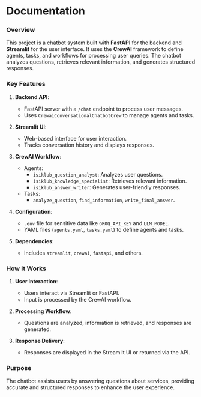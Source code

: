 # Documentation
### Overview

This project is a chatbot system built with **FastAPI** for the backend and **Streamlit** for the user interface. It uses the **CrewAI** framework to define agents, tasks, and workflows for processing user queries. The chatbot analyzes questions, retrieves relevant information, and generates structured responses.

### Key Features

1. **Backend API**:
   - FastAPI server with a `/chat` endpoint to process user messages.
   - Uses `CrewaiConversationalChatbotCrew` to manage agents and tasks.

2. **Streamlit UI**:
   - Web-based interface for user interaction.
   - Tracks conversation history and displays responses.

3. **CrewAI Workflow**:
   - Agents:
     - `isiklub_question_analyst`: Analyzes user questions.
     - `isiklub_knowledge_specialist`: Retrieves relevant information.
     - `isiklub_answer_writer`: Generates user-friendly responses.
   - Tasks:
     - `analyze_question`, `find_information`, `write_final_answer`.

4. **Configuration**:
   - `.env` file for sensitive data like `GROQ_API_KEY` and `LLM_MODEL`.
   - YAML files (`agents.yaml`, `tasks.yaml`) to define agents and tasks.

5. **Dependencies**:
   - Includes `streamlit`, `crewai`, `fastapi`, and others.

### How It Works

1. **User Interaction**:
   - Users interact via Streamlit or FastAPI.
   - Input is processed by the CrewAI workflow.

2. **Processing Workflow**:
   - Questions are analyzed, information is retrieved, and responses are generated.

3. **Response Delivery**:
   - Responses are displayed in the Streamlit UI or returned via the API.

### Purpose

The chatbot assists users by answering questions about services, providing accurate and structured responses to enhance the user experience.